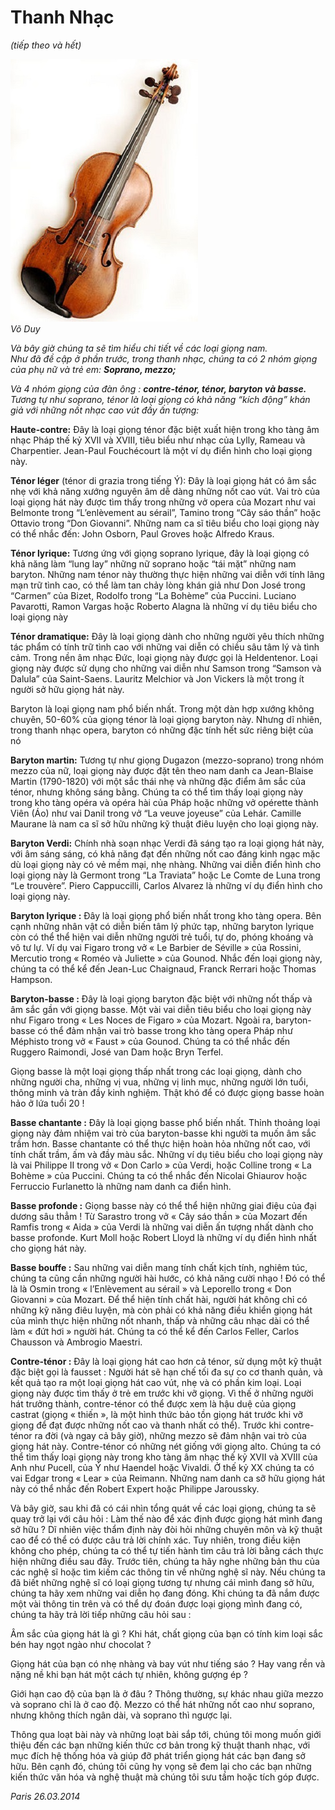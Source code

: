 <!--
title: Thanh Nhạc (tiếp theo)
author: Nguyễn Tích Kỳ
status: completed
-->

# Thanh Nhạc 
*(tiếp theo và hết)*

![](01.jpg)  
*Võ Duy*

*Và bây giờ chúng ta sẽ tìm hiểu chi tiết về các loại giọng nam.*  
*Như đã đề cập ở phần trước, trong thanh nhạc, chúng ta có 2 nhóm giọng của phụ nữ và trẻ em:*
***Soprano, mezzo;***

*Và 4 nhóm giọng của đàn ông :* ***contre-ténor, ténor, baryton và basse.***  
*Tương tự như soprano, ténor là loại giọng có khả năng “kích động” khán giả với những nốt nhạc cao vút đầy ấn tượng:*


**Haute-contre:** Đây là loại giọng ténor đặc biệt xuất hiện trong kho tàng âm nhạc Pháp thế kỷ XVII và XVIII, tiêu biểu như nhạc của Lylly, Rameau và Charpentier. Jean-Paul Fouchécourt là một ví dụ điển hình cho loại giọng này.  

**Ténor léger** (ténor di grazia trong tiếng Ý): Đây là loại giọng hát có âm sắc nhẹ với khả năng xướng nguyên âm dễ dàng những nốt cao vút. Vai trò của loại giọng hát này được tìm thấy trong những vở opera của Mozart như vai Belmonte trong “L’enlèvement au sérail”, Tamino trong “Cây sáo thần” hoặc Ottavio trong “Don Giovanni”. Những nam ca sĩ tiêu biểu cho loại giọng này có thể nhắc đến: John Osborn, Paul Groves hoặc Alfredo Kraus.
    
**Ténor lyrique:** Tương ứng với giọng soprano lyrique, đây là loại giọng có khả năng làm “lung lay” những nữ soprano hoặc “tái mặt” những nam baryton. Những nam ténor này thường thực hiện những vai diễn với tính lãng mạn trữ tình cao, có thể làm tan chảy lòng khán giả như Don José trong “Carmen” của Bizet, Rodolfo trong “La Bohème” của Puccini. Luciano Pavarotti,  Ramon Vargas hoặc  Roberto Alagna là những ví dụ tiêu biểu cho loại giọng này

**Ténor dramatique:** Đây là loại giọng dành cho những người yêu thích những tác phẩm có tính trữ tình cao với những vai diễn có chiều sâu tâm lý và tình cảm. Trong nền âm nhạc Đức, loại giọng này được gọi là Heldentenor. Loại giọng này được sử dụng cho những vai diễn như Samson trong “Samson và Dalula” của Saint-Saens. Lauritz Melchior và Jon Vickers là một trong ít người sở hữu giọng hát này.

Baryton là loại giọng nam phổ biến nhất. Trong một dàn hợp xướng không chuyên, 50-60% của giọng ténor là loại giọng baryton này. Nhưng dĩ nhiên, trong thanh nhạc opera, baryton có những đặc tính hết sức riêng biệt của nó


**Baryton martin:** Tương tự như giọng Dugazon (mezzo-soprano) trong nhóm mezzo của nữ, loại giọng này được đặt tên theo nam danh ca Jean-Blaise Martin (1790-1820) với một sắc thái nhẹ và những đặc điểm âm sắc của ténor, nhưng không sáng bằng. Chúng ta có thể tìm thấy loại giọng này trong kho tàng opéra và opéra hài của Pháp hoặc những vở opérette thành Viên (Áo) như vai Danil trong vở “La veuve joyeuse” của Lehár. Camille Maurane là nam ca sĩ sở hữu những kỹ thuật điêu luyện cho loại giọng này.

**Baryton Verdi:** Chính nhà soạn nhạc Verdi đã sáng tạo ra loại giọng hát này, với âm sáng sáng, có khả năng đạt đến những nốt cao đáng kinh ngạc mặc dù loại giọng này có vẻ mềm mại, nhẹ nhàng. Những vai diễn điển hình cho loại giọng này là Germont trong “La Traviata” hoặc Le Comte de Luna trong “Le trouvère”. Piero Cappuccilli, Carlos Alvarez là những ví dụ điển hình cho loại giọng này.

**Baryton lyrique :** Đây là loại giọng phổ biến nhất trong kho tàng opera. Bên cạnh những nhân vật có diễn biến tâm lý phức tạp, những baryton lyrique còn có thể thể hiện vai diễn những người trẻ tuổi, tự do, phóng khoáng và vô tư lự. Ví dụ vai Figaro trong vở « Le Barbier de Séville » của Rossini, Mercutio trong « Roméo và Juliette » của Gounod. Nhắc đến loại giọng này, chúng ta có thể kể đến Jean-Luc Chaignaud, Franck Rerrari hoặc Thomas Hampson.

**Baryton-basse :** Đây là loại giọng baryton đặc biệt với những nốt thấp và âm sắc gần với giọng basse. Một vài vai diễn tiêu biểu cho loại giọng này như Figaro trong « Les Noces de Figaro » của Mozart. Ngoài ra, baryton-basse có thể đảm nhận vai trò basse trong kho tàng opera Pháp như Méphisto trong vở « Faust » của Gounod. Chúng ta có thể nhắc đến Ruggero Raimondi, José van Dam hoặc Bryn Terfel.

Giọng basse là một loại giọng thấp nhất trong các loại giọng, dành cho những người cha, những vị vua, những vị linh mục, những người lớn tuổi, thông minh và tràn đầy kinh nghiệm. Thật khó để có được giọng basse hoàn hảo ở lứa tuổi 20 !

**Basse chantante :** Đây là loại giọng basse phổ biến nhất. Thỉnh thoảng loại giọng này đảm nhiệm vai trò của baryton-basse khi người ta muốn âm sắc trầm hơn. Basse chantante có thể thực hiện hoàn hỏa những nốt cao, với tính chất trầm, ấm và đầy màu sắc. Những ví dụ tiêu biểu cho loại giọng này là vai Philippe II trong vở « Don Carlo » của Verdi, hoặc Colline trong « La Bohème » của Puccini. Chúng ta có thể nhắc đến Nicolai Ghiaurov hoặc Ferruccio Furlanetto là những nam danh ca điển hình.

**Basse profonde :** Giọng basse này có thể thể hiện những giai điệu của đại dương sâu thẳm ! Từ Sarastro trong vở « Cây sáo thần » của Mozart đến Ramfis trong « Aida » của Verdi là những vai diễn ấn tượng nhất dành cho basse profonde. Kurt Moll hoặc Robert Lloyd là những ví dụ điển hình nhất cho giọng hát này.

**Basse bouffe :** Sau những vai diễn mang tính chất kịch tính, nghiêm túc, chúng ta cũng cần những người hài hước, có khả năng cười nhạo ! Đó có thể là là Osmin trong « l’Enlèvement au sérail » và Leporello trong « Don Giovanni » của Mozart. Để thể hiện tính chất hài, người hát không chỉ có những kỹ năng điêu luyện, mà còn phải có khả năng điều khiển giọng hát của mình thực hiện những nốt nhanh, thấp và những câu nhạc dài có thể làm « đứt hơi » người hát. Chúng ta có thể kể đến Carlos Feller, Carlos Chausson và Ambrogio Maestri.

**Contre-ténor :** Đây là loại giọng hát cao hơn cả ténor, sử dụng một kỹ thuật đặc biệt gọi là fausset : Người hát sẽ hạn chế tối đa sự co cơ thanh quản, và kết quả tạo ra một loại giọng hát cao vút, nhẹ và có phần kim loại. Loại giọng này được tìm thấy ở trẻ em trước khi vỡ giọng. Vì thế ở những người hát trưởng thành, contre-ténor có thể được xem là hậu duệ của giọng castrat (giọng « thiến », là một hình thức bảo tồn giọng hát trước khi vỡ giọng để đạt được những nốt cao và thanh nhất có thể). Trước khi contre-ténor ra đời (và ngay cả bây giờ), những mezzo sẽ đảm nhận vai trò của giọng hát này. Contre-ténor có những nét giống với giọng alto. Chúng ta có thể tìm thấy loại giọng này trong kho tàng âm nhạc thế kỷ XVII và XVIII của Anh như Pucell, của Ý như Haendel hoặc Vivaldi. Ở thế kỷ XX chúng ta có vai Edgar trong « Lear » của Reimann. Những nam danh ca sỡ hữu giọng hát này có thể nhắc đến Robert Expert hoặc Philippe Jaroussky.

Và bây giờ, sau khi đã có cái nhìn tổng quát về các loại giọng, chúng ta sẽ quay trở lại với câu hỏi : Làm thế nào để xác định được giọng hát mình đang sở hữu ? Dĩ nhiên việc thẩm định này đòi hỏi những chuyên môn và kỹ thuật cao để có thể có được câu trả lời chính xác. Tuy nhiên, trong điều kiện không cho phép, chúng ta có thể tự tiến hành tìm câu trả lời bằng cách thực hiện những điều sau đây. Trước tiên, chúng ta hãy nghe những bản thu của các nghệ sĩ hoặc tìm kiếm các thông tin về những nghệ sĩ này. Nếu chúng ta đã biết những nghệ sĩ có loại giọng tương tự nhưng cái mình đang sở hữu, chúng ta hãy xem những vai diễn họ đang đóng. Khi chúng ta đã nắm được một vài thông tin trên và có thể dự đoán được loại giọng mình đang có, chúng ta hãy trả lời tiếp những câu hỏi sau :

Âm sắc của giọng hát là gì ? Khi hát, chất giọng của bạn có tính kim loại sắc bén hay ngọt ngào như chocolat ?

Giọng hát của bạn có nhẹ nhàng và bay vút như tiếng sáo ? Hay vang rền và nặng nề khi bạn hát một cách tự nhiên, không gượng ép ?

Giới hạn cao độ của bạn là ở đâu ? Thông thường, sự khác nhau giữa mezzo và soprano chỉ là ở cao độ. Mezzo có thể hát những nốt cao như soprano, nhưng không thích ngân dài, và soprano thì ngược lại.

Thông qua loạt bài này và những loạt bài sắp tới, chúng tôi mong muốn  giới thiệu đến các bạn những kiến thức cơ bản trong kỹ thuật thanh nhạc, với mục đích hệ thống hóa và giúp đỡ phát triển giọng hát các bạn đang sở hữu. Bên cạnh đó, chúng tôi cũng hy vọng sẽ đem lại cho các bạn những kiến thức văn hóa và nghệ thuật mà chúng tôi sưu tầm hoặc tích góp được.

*Paris 26.03.2014*




















































